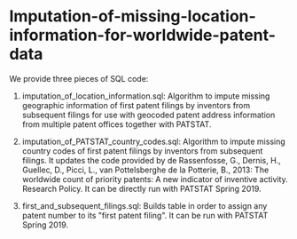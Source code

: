 # Imputation-of-missing-location-information-for-worldwide-patent-data

We provide three pieces of SQL code:

1) imputation_of_location_information.sql: Algorithm to impute missing geographic information of first patent filings by inventors from subsequent filings for use with geocoded patent address information from multiple patent offices together with PATSTAT.

2) imputation_of_PATSTAT_country_codes.sql: Algorithm to impute missing country codes of first patent filings by inventors from subsequent filings. It updates the code provided by de Rassenfosse, G., Dernis, H., Guellec, D., Picci, L., van Pottelsberghe de la Potterie, B., 2013: The worldwide count of priority patents: A new indicator of inventive activity. Research Policy. It can be directly run with PATSTAT Spring 2019.

3) first_and_subsequent_filings.sql: Builds table in order to assign any patent number to its "first patent filing". It can be run with PATSTAT Spring 2019.
  
